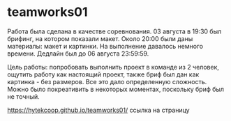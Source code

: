 # teamworks01

Работа была сделана в качестве соревнования. 03 августа в 19:30 был брифинг, на котором показали макет. Около 20:00 были даны материалы: макет и картинки. На выполнение давалось немного времени. Дедлайн был до 06 августа 23:59:59.

Цель работы: попробовать выполнить проект в команде из 2 человек, ощутить работу как настоящий проект, также бриф был дан как картинка - без размеров. Все это дало определенную сложность. Можно было покреативить в некоторых моментах, поскольку бриф был не точный.

https://hytekcoop.github.io/teamworks01/ ссылка на страницу
